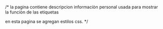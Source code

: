 /*
 la pagina contiene descripcion informaciòn personal
 usada para mostrar la funciòn de las etiquetas
 
 en esta pagina se agregan estilos css.
 */